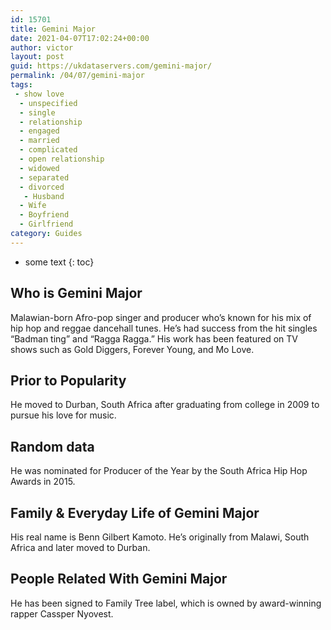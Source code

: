 ```yaml
---
id: 15701
title: Gemini Major
date: 2021-04-07T17:02:24+00:00
author: victor
layout: post
guid: https://ukdataservers.com/gemini-major/
permalink: /04/07/gemini-major
tags:
 - show love
  - unspecified
  - single
  - relationship
  - engaged
  - married
  - complicated
  - open relationship
  - widowed
  - separated
  - divorced
   - Husband
  - Wife
  - Boyfriend
  - Girlfriend
category: Guides
---
```


* some text
{: toc}


## Who is Gemini Major



Malawian-born Afro-pop singer and producer who&#8217;s known for his mix of hip hop and reggae dancehall tunes. He&#8217;s had success from the hit singles &#8220;Badman ting&#8221; and &#8220;Ragga Ragga.&#8221; His work has been featured on TV shows such as Gold Diggers, Forever Young, and Mo Love.

                
                
                
## Prior to Popularity



He moved to Durban, South Africa after graduating from college in 2009 to pursue his love for music.

                
                
                
## Random data



He was nominated for Producer of the Year by the South Africa Hip Hop Awards in 2015.

                
                
                
## Family & Everyday Life of Gemini Major



His real name is Benn Gilbert Kamoto. He&#8217;s originally from Malawi, South Africa and later moved to Durban.

                
                
                
## People Related With Gemini Major



He has been signed to Family Tree label, which is owned by award-winning rapper Cassper Nyovest.

                
              
            
          
          
          